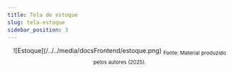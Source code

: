 ```yaml
---
title: Tela de estoque
slug: tela-estoque
sidebar_position: 3
---
```



<div align="center">
![Estoque](/../../media/docsFrontend/estoque.png)
<sub>Fonte: Material produzido pelos autores (2025).</sub>
</div>